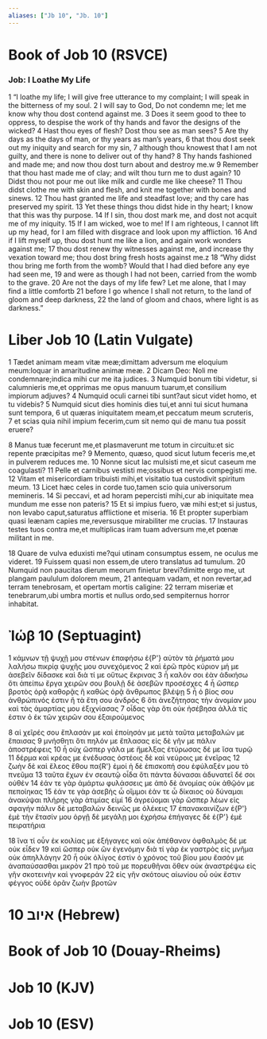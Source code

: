 ```yaml
---
aliases: ["Jb 10", "Jb. 10"]
---
```



# Book of Job 10 (RSVCE)

### Job: I Loathe My Life
1 “I loathe my life; I will give free utterance to my complaint; I will speak in the bitterness of my soul.
2 I will say to God, Do not condemn me; let me know why thou dost contend against me.
3 Does it seem good to thee to oppress, to despise the work of thy hands and favor the designs of the wicked?
4 Hast thou eyes of flesh? Dost thou see as man sees?
5 Are thy days as the days of man, or thy years as man’s years,
6 that thou dost seek out my iniquity and search for my sin,
7 although thou knowest that I am not guilty, and there is none to deliver out of thy hand?
8 Thy hands fashioned and made me; and now thou dost turn about and destroy me.w
9 Remember that thou hast made me of clay; and wilt thou turn me to dust again?
10 Didst thou not pour me out like milk and curdle me like cheese?
11 Thou didst clothe me with skin and flesh, and knit me together with bones and sinews.
12 Thou hast granted me life and steadfast love; and thy care has preserved my spirit.
13 Yet these things thou didst hide in thy heart; I know that this was thy purpose.
14 If I sin, thou dost mark me, and dost not acquit me of my iniquity.
15 If I am wicked, woe to me! If I am righteous, I cannot lift up my head, for I am filled with disgrace and look upon my affliction.
16 And if I lift myself up, thou dost hunt me like a lion, and again work wonders against me;
17 thou dost renew thy witnesses against me, and increase thy vexation toward me; thou dost bring fresh hosts against me.z
18 “Why didst thou bring me forth from the womb? Would that I had died before any eye had seen me,
19 and were as though I had not been, carried from the womb to the grave.
20 Are not the days of my life few? Let me alone, that I may find a little comfortb
21 before I go whence I shall not return, to the land of gloom and deep darkness,
22 the land of gloom and chaos, where light is as darkness.”


# Liber Job 10 (Latin Vulgate)

1 Tædet animam meam vitæ meæ;dimittam adversum me eloquium meum:loquar in amaritudine animæ meæ.
2 Dicam Deo: Noli me condemnare;indica mihi cur me ita judices.
3 Numquid bonum tibi videtur, si calumnieris me,et opprimas me opus manuum tuarum,et consilium impiorum adjuves?
4 Numquid oculi carnei tibi sunt?aut sicut videt homo, et tu videbis?
5 Numquid sicut dies hominis dies tui,et anni tui sicut humana sunt tempora,
6 ut quæras iniquitatem meam,et peccatum meum scruteris,
7 et scias quia nihil impium fecerim,cum sit nemo qui de manu tua possit eruere?

8 Manus tuæ fecerunt me,et plasmaverunt me totum in circuitu:et sic repente præcipitas me?
9 Memento, quæso, quod sicut lutum feceris me,et in pulverem reduces me.
10 Nonne sicut lac mulsisti me,et sicut caseum me coagulasti?
11 Pelle et carnibus vestisti me;ossibus et nervis compegisti me.
12 Vitam et misericordiam tribuisti mihi,et visitatio tua custodivit spiritum meum.
13 Licet hæc celes in corde tuo,tamen scio quia universorum memineris.
14 Si peccavi, et ad horam pepercisti mihi,cur ab iniquitate mea mundum me esse non pateris?
15 Et si impius fuero, væ mihi est;et si justus, non levabo caput,saturatus afflictione et miseria.
16 Et propter superbiam quasi leænam capies me,reversusque mirabiliter me crucias.
17 Instauras testes tuos contra me,et multiplicas iram tuam adversum me,et pœnæ militant in me.

18 Quare de vulva eduxisti me?qui utinam consumptus essem, ne oculus me videret.
19 Fuissem quasi non essem,de utero translatus ad tumulum.
20 Numquid non paucitas dierum meorum finietur brevi?dimitte ergo me, ut plangam paululum dolorem meum,
21 antequam vadam, et non revertar,ad terram tenebrosam, et opertam mortis caligine:
22 terram miseriæ et tenebrarum,ubi umbra mortis et nullus ordo,sed sempiternus horror inhabitat.


# Ἰώβ 10 (Septuagint)

1 κάμνων τῇ ψυχῇ μου στένων ἐπαφήσω ἐ{P'} αὐτὸν τὰ ῥήματά μου λαλήσω πικρίᾳ ψυχῆς μου συνεχόμενος
2 καὶ ἐρῶ πρὸς κύριον μή με ἀσεβεῖν δίδασκε καὶ διὰ τί με οὕτως ἔκρινας
3 ἦ καλόν σοι ἐὰν ἀδικήσω ὅτι ἀπείπω ἔργα χειρῶν σου βουλῇ δὲ ἀσεβῶν προσέσχες
4 ἦ ὥσπερ βροτὸς ὁρᾷ καθορᾷς ἢ καθὼς ὁρᾷ ἄνθρωπος βλέψῃ
5 ἦ ὁ βίος σου ἀνθρώπινός ἐστιν ἢ τὰ ἔτη σου ἀνδρός
6 ὅτι ἀνεζήτησας τὴν ἀνομίαν μου καὶ τὰς ἁμαρτίας μου ἐξιχνίασας
7 οἶδας γὰρ ὅτι οὐκ ἠσέβησα ἀλλὰ τίς ἐστιν ὁ ἐκ τῶν χειρῶν σου ἐξαιρούμενος

8 αἱ χεῖρές σου ἔπλασάν με καὶ ἐποίησάν με μετὰ ταῦτα μεταβαλών με ἔπαισας
9 μνήσθητι ὅτι πηλόν με ἔπλασας εἰς δὲ γῆν με πάλιν ἀποστρέφεις
10 ἦ οὐχ ὥσπερ γάλα με ἤμελξας ἐτύρωσας δέ με ἴσα τυρῷ
11 δέρμα καὶ κρέας με ἐνέδυσας ὀστέοις δὲ καὶ νεύροις με ἐνεῖρας
12 ζωὴν δὲ καὶ ἔλεος ἔθου πα{R'} ἐμοί ἡ δὲ ἐπισκοπή σου ἐφύλαξέν μου τὸ πνεῦμα
13 ταῦτα ἔχων ἐν σεαυτῷ οἶδα ὅτι πάντα δύνασαι ἀδυνατεῖ δέ σοι οὐθέν
14 ἐάν τε γὰρ ἁμάρτω φυλάσσεις με ἀπὸ δὲ ἀνομίας οὐκ ἀθῷόν με πεποίηκας
15 ἐάν τε γὰρ ἀσεβὴς ὦ οἴμμοι ἐάν τε ὦ δίκαιος οὐ δύναμαι ἀνακύψαι πλήρης γὰρ ἀτιμίας εἰμί
16 ἀγρεύομαι γὰρ ὥσπερ λέων εἰς σφαγήν πάλιν δὲ μεταβαλὼν δεινῶς με ὀλέκεις
17 ἐπανακαινίζων ἐ{P'} ἐμὲ τὴν ἔτασίν μου ὀργῇ δὲ μεγάλῃ μοι ἐχρήσω ἐπήγαγες δὲ ἐ{P'} ἐμὲ πειρατήρια

18 ἵνα τί οὖν ἐκ κοιλίας με ἐξήγαγες καὶ οὐκ ἀπέθανον ὀφθαλμὸς δέ με οὐκ εἶδεν
19 καὶ ὥσπερ οὐκ ὢν ἐγενόμην διὰ τί γὰρ ἐκ γαστρὸς εἰς μνῆμα οὐκ ἀπηλλάγην
20 ἦ οὐκ ὀλίγος ἐστὶν ὁ χρόνος τοῦ βίου μου ἔασόν με ἀναπαύσασθαι μικρὸν
21 πρὸ τοῦ με πορευθῆναι ὅθεν οὐκ ἀναστρέψω εἰς γῆν σκοτεινὴν καὶ γνοφεράν
22 εἰς γῆν σκότους αἰωνίου οὗ οὐκ ἔστιν φέγγος οὐδὲ ὁρᾶν ζωὴν βροτῶν


# 10 איוב (Hebrew)


# Book of Job 10 (Douay-Rheims)


# Job 10 (KJV)


# Job 10 (ESV)


